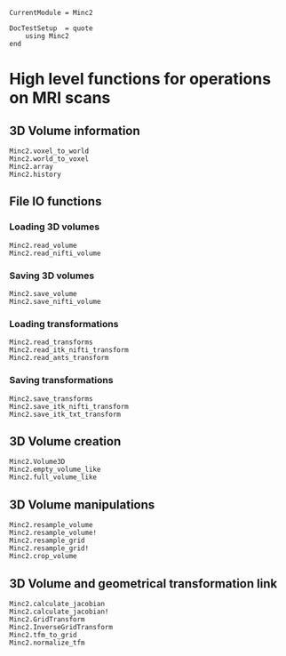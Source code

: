 ```@meta
CurrentModule = Minc2

DocTestSetup  = quote
    using Minc2
end
```
# High level functions for operations on MRI scans

<!-- ```@autodocs
Modules = [Minc2]
Pages = [
    "minc_hl.jl",
    "nifti_io.jl",
]
Order   = [:macro, :function, :type, :constant, ]
``` -->

## 3D Volume information

```@docs
Minc2.voxel_to_world
Minc2.world_to_voxel
Minc2.array
Minc2.history

```

## File IO functions

### Loading 3D volumes 

```@docs
Minc2.read_volume
Minc2.read_nifti_volume
```

### Saving 3D volumes

```@docs
Minc2.save_volume
Minc2.save_nifti_volume
```

### Loading transformations

```@docs
Minc2.read_transforms
Minc2.read_itk_nifti_transform
Minc2.read_ants_transform
```

### Saving transformations

```@docs
Minc2.save_transforms
Minc2.save_itk_nifti_transform
Minc2.save_itk_txt_transform
```

## 3D Volume creation

```@docs
Minc2.Volume3D
Minc2.empty_volume_like
Minc2.full_volume_like
```

## 3D Volume manipulations

```@docs
Minc2.resample_volume
Minc2.resample_volume!
Minc2.resample_grid
Minc2.resample_grid!
Minc2.crop_volume
```

## 3D Volume and geometrical transformation link

```@docs
Minc2.calculate_jacobian
Minc2.calculate_jacobian!
Minc2.GridTransform
Minc2.InverseGridTransform
Minc2.tfm_to_grid
Minc2.normalize_tfm
```
